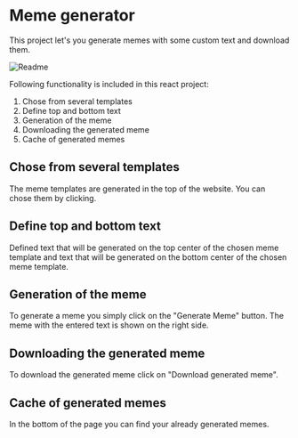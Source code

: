# Meme generator

This project let's you generate memes with some custom text and download them.

![Readme](Readme.jpeg)

Following functionality is included in this react project:

1. Chose from several templates
2. Define top and bottom text
3. Generation of the meme
4. Downloading the generated meme
5. Cache of generated memes

## Chose from several templates

The meme templates are generated in the top of the website. You can chose them by clicking.

## Define top and bottom text

Defined text that will be generated on the top center of the chosen meme template and text that will be generated on the bottom center of the chosen meme template.

## Generation of the meme

To generate a meme you simply click on the "Generate Meme" button. The meme with the entered text is shown on the right side.

## Downloading the generated meme

To download the generated meme click on "Download generated meme".

## Cache of generated memes

In the bottom of the page you can find your already generated memes.
